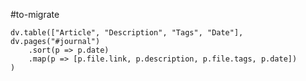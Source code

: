 #to-migrate 
```dataviewjs
dv.table(["Article", "Description", "Tags", "Date"], dv.pages("#journal")
	.sort(p => p.date)
	.map(p => [p.file.link, p.description, p.file.tags, p.date])
)
```
